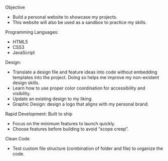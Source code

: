Objective 
- Build a personal website to showcase my projects. 
- This website will also be used as a sandbox to practice my skills.



Programming Languages:
- HTML5
- CSS3
- JavaScript 


Design:
- Translate a design file and feature ideas into code without embedding templates into the project. Doing so helps me improve my non-existent design skills. 
- Learn how to use proper color coordination for accessibility and visibility.
- Update an existing design to my liking. 
- Graphic Design: design a logo that aligns with my personal brand. 


Rapid Development: Built to ship
- Focus on the minimum features to launch quickly.
- Choose features before building to avoid “scope creep”.


Clean Code 
- Test custom file structure (combination of folder and file) to organize the code.

